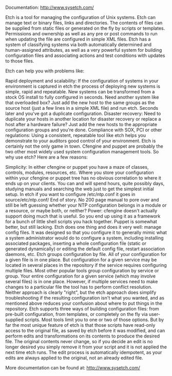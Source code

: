 Documentation: http://www.sysetch.com/

Etch is a tool for managing the configuration of Unix systems. Etch can manage text or binary files, links and directories. The contents of files can be supplied from static files or generated on the fly by scripts or templates. Permissions and ownership as well as any pre or post commands to run when updating the file are configured in simple XML files.
Etch has a system of classifying systems via both automatically determined and human-assigned attributes, as well as a very powerful system for building configuration files and associating actions and test conditions with updates to those files.

Etch can help you with problems like:

Rapid deployment and scalability: If the configuration of systems in your environment is captured in etch the process of deploying new systems is simple, rapid and repeatable. New systems can be transformed from a stock OS install to fully configured in seconds. Need another system like that overloaded box? Just add the new host to the same groups as the source host (just a few lines in a simple XML file) and run etch. Seconds later and you've got a duplicate configuration.
Disaster recovery: Need to duplicate your hosts in another location for disaster recovery or replace a host after a hardware failure? Just add the new hosts to the appropriate configuration groups and you're done.
Compliance with SOX, PCI or other regulations: Using a consistent, repeatable tool like etch helps you demonstrate to your auditors good control of your environment.
Etch is certainly not the only game in town. Cfengine and puppet are probably the two other most widely used system configuration management tools. So why use etch? Here are a few reasons:

Simplicity: In either cfengine or puppet you have a maze of classes, controls, modules, resources, etc. Where you store your configuration within your cfengine or puppet tree has no obvious correlation to where it ends up on your clients. You can and will spend hours, quite possibly days, studying manuals and searching the web just to get the simplest initial setup. In etch if you want to configure /etc/ntp.conf it goes in source/etc/ntp.conf/ End of story. No 200 page manual to pore over and still be left guessing whether your NTP configuration belongs in a module or a resource, or maybe both, or neither?
Power: cfengine doesn't actually support doing much that is useful. So you end up using it as a framework for a bunch of little shell scripts you hack together. Puppet is somewhat better, but still lacking. Etch does one thing and does it very well: manage config files. It was designed so that you configure it to generally mimic what a system administrator would do to configure a system, including installing associated packages, inserting a whole configuration file (static or generated dynamically) or editing the default config file, restart association daemons, etc.
Etch groups configuration by file. All of your configuration for a given file is in one place. But configuration for a given service may be located in several places in the repository if the service requires configuring multiple files. Most other popular tools group configuration by service or group. Your entire configuration for a given service (which may involve several files) is in one place. However, if multiple services need to make changes to a particular file the tool has to perform conflict resolution. Neither approach is clearly "right", but the etch approach does simplify troubleshooting if the resulting configuration isn't what you wanted, and as mentioned above reduces your confusion about where to put things in the repository.
Etch supports three ways of building configuration files: from pre-built configuration, from templates, or completely on the fly via user-supplied scripts. Most tools limit you to one or two of those options. But by far the most unique feature of etch is that those scripts have read-only access to the original file, as saved by etch before it was modified, and can perform edits and transformations on its contents to produce the desired file. The original contents never change, so if you decide an edit is no longer desired you simply remove it from your script and it is not applied the next time etch runs. The edit process is automatically idempotent, as your edits are always applied to the original, not an already edited file.

More documentation can be found at: http://www.sysetch.com/
